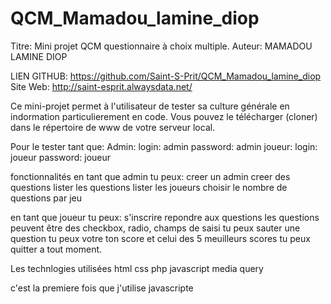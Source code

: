 # QCM_Mamadou_lamine_diop


Titre: Mini projet QCM questionnaire à choix multiple.
Auteur: MAMADOU LAMINE DIOP



LIEN GITHUB: https://github.com/Saint-S-Prit/QCM_Mamadou_lamine_diop
Site Web: http://saint-esprit.alwaysdata.net/


Ce mini-projet permet à l'utilisateur de tester sa culture générale en indormation particulierement en code.
Vous pouvez le télécharger (cloner) dans le répertoire de www de votre serveur local.

Pour le tester tant que:
Admin:
login: admin password: admin
joueur:
login: joueur password: joueur

fonctionnalités 
en tant que admin tu peux:
creer un admin
creer des questions
lister les questions
lister les joueurs
choisir le nombre de questions par jeu

en tant que joueur tu peux:
s'inscrire
repondre aux questions
les questions peuvent être des checkbox, radio, champs de saisi
tu peux sauter une question
tu peux votre ton score et celui des 5 meuilleurs scores
tu peux quitter a tout moment.

Les technlogies utilisées
html css php javascript media query

c'est la premiere fois que j'utilise javascripte
